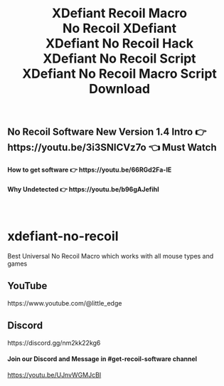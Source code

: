 <h1 align="center">
  <br>
  XDefiant Recoil Macro
  <br>
  No Recoil XDefiant
  <br>
  XDefiant No Recoil Hack
  <br>
  XDefiant No Recoil Script
  <br>
  XDefiant No Recoil Macro Script Download
</h1>

<br>
<h2>No Recoil Software New Version 1.4 Intro  👉 https://youtu.be/3i3SNICVz7o 👈 Must Watch</h2>
<h4>How to get software 👉 https://youtu.be/66RGd2Fa-IE </h4>
<h4>Why Undetected 👉 https://youtu.be/b96gAJefihI </h4>
<br>

# xdefiant-no-recoil
Best Universal No Recoil Macro which works with all mouse types and games

<h2>YouTube</h2>
https://www.youtube.com/@little_edge
<br>
<h2>Discord</h2>
https://discord.gg/nm2kk22kg6
<h4>Join our Discord and Message in #get-recoil-software channel</h4>

https://youtu.be/UJnvWGMJcBI
